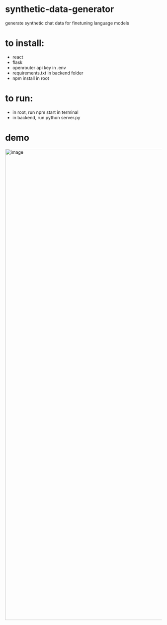 # synthetic-data-generator
generate synthetic chat data for finetuning language models

# to install:

- react
- flask
- openrouter api key in .env
- requirements.txt in backend folder
- npm install in root

# to run:

- in root, run npm start in terminal
- in backend, run python server.py

# demo
  <img width="1510" alt="image" src="https://github.com/user-attachments/assets/5611941c-64f3-4605-88cb-3fee9a8c1f87">


